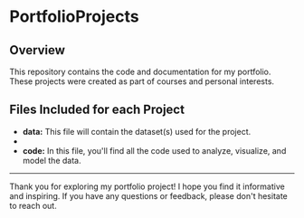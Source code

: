# PortfolioProjects

## Overview

This repository contains the code and documentation for my portfolio. These projects were created as part of courses and personal interests.

## Files Included for each Project

- **data:** This file will contain the dataset(s) used for the project.
- 
- **code:** In this file, you'll find all the code used to analyze, visualize, and model the data. 
---

Thank you for exploring my portfolio project! I hope you find it informative and inspiring. If you have any questions or feedback, please don't hesitate to reach out.
